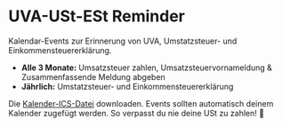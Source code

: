 # UVA-USt-ESt Reminder
Kalendar-Events zur Erinnerung von UVA, Umstatzsteuer- und Einkommensteuererklärung.

* **Alle 3 Monate:** Umsatzsteuer zahlen, Umsatzsteuervornameldung & Zusammenfassende Meldung abgeben
* **Jährlich:** Umstatzsteuer- und Einkommensteuererklärung

Die [Kalender-ICS-Datei](https://hundert11.github.io/UVA-USt-ESt-Reminder/events.ics) downloaden. Events sollten automatisch deinem Kalender zugefügt werden. So verpasst du nie deine USt zu zahlen! 🎉
